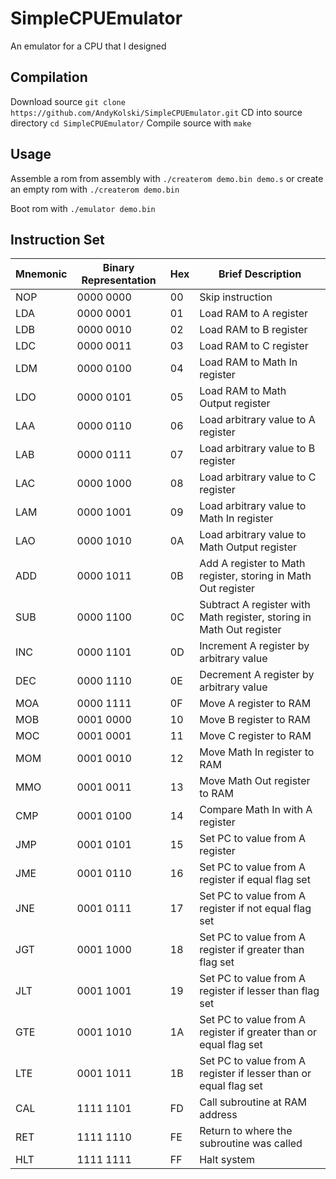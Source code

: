 # SimpleCPUEmulator
An emulator for a CPU that I designed

## Compilation
Download source `git clone https://github.com/AndyKolski/SimpleCPUEmulator.git`
CD into source directory `cd SimpleCPUEmulator/`
Compile source with `make`

## Usage
Assemble a rom from assembly with `./createrom demo.bin demo.s` or create an empty rom with `./createrom demo.bin`

Boot rom with `./emulator demo.bin`

## Instruction Set

Mnemonic | Binary Representation | Hex | Brief Description
---|---|---|---
NOP |0000 0000 | 00 | Skip instruction
LDA |0000 0001 | 01 | Load RAM to A register
LDB |0000 0010 | 02 | Load RAM to B register
LDC |0000 0011 | 03 | Load RAM to C register
LDM |0000 0100 | 04 | Load RAM to Math In register 
LDO |0000 0101 | 05 | Load RAM to Math Output register 
LAA |0000 0110 | 06 | Load arbitrary value to A register
LAB |0000 0111 | 07 | Load arbitrary value to B register
LAC |0000 1000 | 08 | Load arbitrary value to C register
LAM |0000 1001 | 09 | Load arbitrary value to Math In register 
LAO |0000 1010 | 0A | Load arbitrary value to Math Output register 
ADD |0000 1011 | 0B | Add A register to Math register, storing in Math Out register 
SUB |0000 1100 | 0C | Subtract A register with Math register, storing in Math Out register 
INC |0000 1101 | 0D | Increment A register by arbitrary value
DEC |0000 1110 | 0E | Decrement A register by arbitrary value
MOA |0000 1111 | 0F | Move A register to RAM
MOB |0001 0000 | 10 | Move B register to RAM
MOC |0001 0001 | 11 | Move C register to RAM
MOM |0001 0010 | 12 | Move Math In register to RAM
MMO |0001 0011 | 13 | Move Math Out register to RAM
CMP |0001 0100 | 14 | Compare Math In with A register
JMP |0001 0101 | 15 | Set PC to value from A register
JME |0001 0110 | 16 | Set PC to value from A register if equal flag set
JNE |0001 0111 | 17 | Set PC to value from A register if not equal flag set
JGT |0001 1000 | 18 | Set PC to value from A register if greater than flag set
JLT |0001 1001 | 19 | Set PC to value from A register if lesser than flag set
GTE |0001 1010 | 1A | Set PC to value from A register if greater than  or equal flag set
LTE |0001 1011 | 1B | Set PC to value from A register if lesser than or equal flag set
CAL |1111 1101 | FD | Call subroutine at RAM address
RET |1111 1110 | FE | Return to where the subroutine was called
HLT |1111 1111 | FF | Halt system
